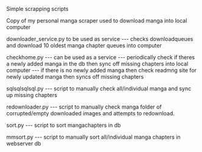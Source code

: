 Simple scrapping scripts

Copy of my personal manga scraper used to download manga into local computer

downloader_service.py to be used as service
 --- checks downloadqueues and download 10 oldest manga chapter queues into computer

checkhome.py 
 --- can be used as a service
   --- periodically check if theres a newly added manga in the db then sync off missing chapters 
        into local computer
   --- if there is no newly added manga then check readmng site for newly updated manga
        then syncs off missing chapters

sqlsqlsqlsql.py
 --- script to manually check all/individual manga and sync up missing chapters

redownloader.py
 --- script to manually check manga folder of corrupted/empty downloaded images and attempts to redownload.

sort.py
 --- script to sort mangachapters in db

mmsort.py
 --- script to manually sort all/individual manga chapters in webserver db
